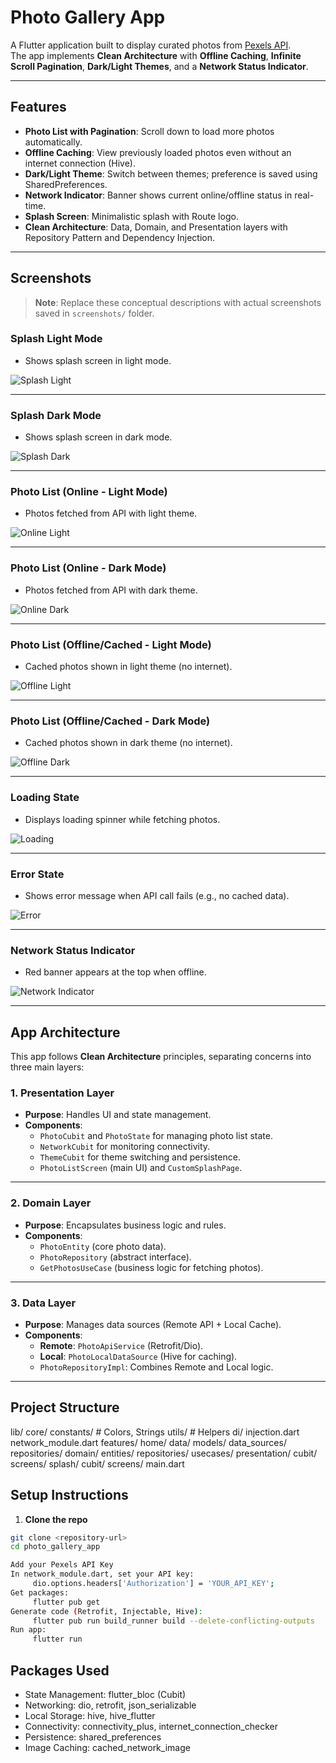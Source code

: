 # Photo Gallery App

A Flutter application built to display curated photos from [Pexels API](https://www.pexels.com/api/).  
The app implements **Clean Architecture** with **Offline Caching**, **Infinite Scroll Pagination**, **Dark/Light Themes**, and a **Network Status Indicator**.

---

## **Features**

- **Photo List with Pagination**: Scroll down to load more photos automatically.
- **Offline Caching**: View previously loaded photos even without an internet connection (Hive).
- **Dark/Light Theme**: Switch between themes; preference is saved using SharedPreferences.
- **Network Indicator**: Banner shows current online/offline status in real-time.
- **Splash Screen**: Minimalistic splash with Route logo.
- **Clean Architecture**: Data, Domain, and Presentation layers with Repository Pattern and Dependency Injection.

---

## **Screenshots**

> **Note**: Replace these conceptual descriptions with actual screenshots saved in `screenshots/` folder.

### **Splash Light Mode**
- Shows splash screen in light mode.

![Splash Light](screenshots/splash_light.png)

---

### **Splash Dark Mode**
- Shows splash screen in dark mode.

![Splash Dark](screenshots/splash_dark.png)

---

### **Photo List (Online - Light Mode)**
- Photos fetched from API with light theme.

![Online Light](screenshots/online_light.png)

---

### **Photo List (Online - Dark Mode)**
- Photos fetched from API with dark theme.

![Online Dark](screenshots/online_dark.png)

---

### **Photo List (Offline/Cached - Light Mode)**
- Cached photos shown in light theme (no internet).

![Offline Light](screenshots/offline_light.png)

---

### **Photo List (Offline/Cached - Dark Mode)**
- Cached photos shown in dark theme (no internet).

![Offline Dark](screenshots/offline_dark.png)

---

### **Loading State**
- Displays loading spinner while fetching photos.

![Loading](screenshots/loading.png)

---

### **Error State**
- Shows error message when API call fails (e.g., no cached data).

![Error](screenshots/error.png)

---

### **Network Status Indicator**
- Red banner appears at the top when offline.

![Network Indicator](screenshots/network_indicator.png)

---

## **App Architecture**

This app follows **Clean Architecture** principles, separating concerns into three main layers:

### **1. Presentation Layer**
- **Purpose**: Handles UI and state management.
- **Components**:
    - `PhotoCubit` and `PhotoState` for managing photo list state.
    - `NetworkCubit` for monitoring connectivity.
    - `ThemeCubit` for theme switching and persistence.
    - `PhotoListScreen` (main UI) and `CustomSplashPage`.

---

### **2. Domain Layer**
- **Purpose**: Encapsulates business logic and rules.
- **Components**:
    - `PhotoEntity` (core photo data).
    - `PhotoRepository` (abstract interface).
    - `GetPhotosUseCase` (business logic for fetching photos).

---

### **3. Data Layer**
- **Purpose**: Manages data sources (Remote API + Local Cache).
- **Components**:
    - **Remote**: `PhotoApiService` (Retrofit/Dio).
    - **Local**: `PhotoLocalDataSource` (Hive for caching).
    - `PhotoRepositoryImpl`: Combines Remote and Local logic.

---

## **Project Structure**

lib/
  core/
    constants/         # Colors, Strings
    utils/             # Helpers
    di/
     injection.dart
     network_module.dart
  features/
    home/
      data/
        models/
        data_sources/
        repositories/
      domain/
        entities/
        repositories/
        usecases/
      presentation/
        cubit/
        screens/
    splash/
      cubit/
      screens/
  main.dart

## Setup Instructions

1. **Clone the repo**
```bash
git clone <repository-url>
cd photo_gallery_app

Add your Pexels API Key
In network_module.dart, set your API key:
     dio.options.headers['Authorization'] = 'YOUR_API_KEY';
Get packages:
     flutter pub get
Generate code (Retrofit, Injectable, Hive):
     flutter pub run build_runner build --delete-conflicting-outputs
Run app:
     flutter run
```

## Packages Used

- State Management: flutter_bloc (Cubit)
- Networking: dio, retrofit, json_serializable
- Local Storage: hive, hive_flutter
- Connectivity: connectivity_plus, internet_connection_checker
- Persistence: shared_preferences
- Image Caching: cached_network_image



